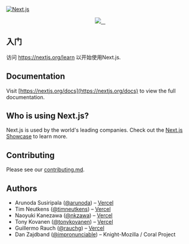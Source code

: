 [![Next.js](https://assets.vercel.com/image/upload/v1538361091/repositories/next-js/next-js.png)](https://nextjs.org)

<p align="center">
  <a aria-label="Vercel logo" href="https://vercel.com">
    <img src="https://img.shields.io/badge/MADE%20BY%20Vercel-000000.svg?style=for-the-badge&logo=Vercel&labelColor=000">
  </a>
  <a aria-label="NPM version" href="https://www.npmjs.com/package/next">
    <img alt="" src="https://img.shields.io/npm/v/next.svg?style=for-the-badge&labelColor=000000">
  </a>
  <a aria-label="License" href="https://github.com/vercel/next.js/blob/canary/license.md">
    <img alt="" src="https://img.shields.io/npm/l/next.svg?style=for-the-badge&labelColor=000000">
  </a>
  <a aria-label="Join the community on GitHub" href="https://github.com/vercel/next.js/discussions">
    <img alt="" src="https://img.shields.io/badge/Join%20the%20community-blueviolet.svg?style=for-the-badge&logo=Next.js&labelColor=000000&logoWidth=20">
  </a>
</p>

## 入门

访问 <a aria-label="next.js learn" href="https://nextjs.org/learn">https://nextjs.org/learn</a> 以开始使用Next.js.

## Documentation

Visit [https://nextjs.org/docs](https://nextjs.org/docs) to view the full documentation.

## Who is using Next.js?

Next.js is used by the world's leading companies. Check out the [Next.js Showcase](https://nextjs.org/showcase) to learn more.

## Contributing

Please see our [contributing.md](/contributing.md).

## Authors

- Arunoda Susiripala ([@arunoda](https://twitter.com/arunoda)) – [Vercel](https://vercel.com/about/arunoda-zeit)
- Tim Neutkens ([@timneutkens](https://twitter.com/timneutkens)) – [Vercel](https://vercel.com/about/timneutkens)
- Naoyuki Kanezawa ([@nkzawa](https://twitter.com/nkzawa)) – [Vercel](https://vercel.com/about/nkzawa)
- Tony Kovanen ([@tonykovanen](https://twitter.com/tonykovanen)) – [Vercel](https://vercel.com)
- Guillermo Rauch ([@rauchg](https://twitter.com/rauchg)) – [Vercel](https://vercel.com/about/rauchg)
- Dan Zajdband ([@impronunciable](https://twitter.com/impronunciable)) – Knight-Mozilla / Coral Project
